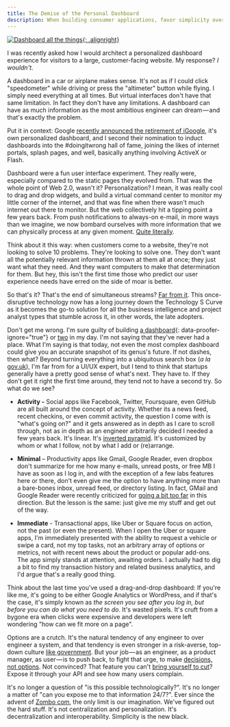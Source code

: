 ```yaml
---
title: The Demise of the Personal Dashboard
description: When building consumer applications, favor simplicity over complex personalized dashboards which bombard customers with information.
---
```


[![Dashboard all the things](//ben.balter.com/wp-content/uploads/2012/07/dashboard-all-the-things-300x225.jpeg){: .alignright}](//ben.balter.com/wp-content/uploads/2012/07/dashboard-all-the-things.jpeg)

I was recently asked how I would architect a personalized dashboard experience for visitors to a large, customer-facing website. My response? *I wouldn't.*

A dashboard in a car or airplane makes sense. It's not as if I could click "speedometer" while driving or press the "altimeter" button while flying. I simply need everything at all times. But virtual interfaces don't have that same limitation. In fact they don't have any limitations. A dashboard can have as much information as the most ambitious engineer can dream — and that's exactly the problem.

Put it in context: Google [recently announced the retirement of iGoogle](http://googleblog.blogspot.com/2012/07/spring-cleaning-in-summer.html), it's own personalized dashboard, and I second their nomination to induct dashboards into the #doingitwrong hall of fame, joining the likes of internet portals, splash pages, and well, basically anything involving ActiveX or Flash.

Dashboard were a fun user interface experiment. They really were, especially compared to the static pages they evolved from. That was the whole point of Web 2.0, wasn't it? Personalization? I mean, it was really cool to drag and drop widgets, and build a virtual command center to monitor my little corner of the internet, and that was fine when there wasn't much internet out there to monitor. But the web collectively hit a tipping point a few years back. From push notifications to always-on e-mail, in more ways than we imagine, we now bombard ourselves with more information that we can physically process at any given moment. [Quite literally](http://www.apple.com/iphone/features/retina-display.html).

Think about it this way: when customers come to a website, they're not looking to solve 10 problems. They're looking to solve one. They don't want all the potentially relevant information thrown at them all at once; they just want what they need. And they want computers to make that determination for them. But hey, this isn't the first time those who predict our user experience needs have erred on the side of moar is better.

So that's it? That's the end of simultaneous streams? [Far from it](http://www.informationweek.com/news/software/productivity_apps/240003296). This once-disruptive technology now has a long journey down the Technology S Curve as it becomes the go-to solution for all the business intelligence and project analyst types that stumble across it, in other words, the late adopters.

Don't get me wrong. I'm sure guilty of building [a dashboard](http://my.fcc.gov/){: data-proofer-ignore="true"} or [two](http://codex.wordpress.org/Dashboard_Screen) in my day. I'm not saying that they've never had a place. What I'm saying is that today, not even the most complex dashboard could give you an accurate snapshot of its genus's future. If not dashes, then what? Beyond turning everything into a ubiquitous search box (*a la* [gov.uk](http://gov.uk)), I'm far from for a UI/UX expert, but I tend to think that startups generally have a pretty good sense of what's next. They have to. If they don't get it right the first time around, they tend not to have a second try. So what do we see?

* **Activity -** Social apps like Facebook, Twitter, Foursquare, even GitHub are all built around the concept of activity. Whether its a news feed, recent checkins, or even commit activity, the question I come with is "what's going on?" and it gets answered as in depth as I care to scroll through, not as in depth as an engineer arbitrarily decided I needed a few years back. It's linear. It's [inverted pyramid](http://en.wikipedia.org/wiki/Inverted_pyramid). It's customized by whom or what I follow, not by what I add or (re)arrange.

* **Minimal** – Productivity apps like Gmail, Google Reader, even dropbox don't summarize for me how many e-mails, unread posts, or free MB I have as soon as I log in, and with the exception of a few labs features here or there, don't even give me the option to have anything more than a bare-bones inbox, unread feed, or directory listing. In fact, GMail and Google Reader were recently criticized for [going a bit too far](http://jonoscript.wordpress.com/2012/04/26/gmail-designer-arrogance-and-the-cult-of-minimalism/) in this direction. But the lesson is the same: just give me my stuff and get out of the way.

* **Immediate** - Transactional apps, like Uber or Square focus on action, not the past (or even the present). When I open the Uber or square apps, I'm immediately presented with the ability to request a vehicle or swipe a card, not my top tasks, not an arbitrary array of options or metrics, not with recent news about the product or popular add-ons. The app simply stands at attention, awaiting orders. I actually had to dig a bit to find my transaction history and related business analytics, and I'd argue that's a really good thing.

Think about the last time you've used a drag-and-drop dashboard: If you're like me, it's going to be either Google Analytics or WordPress, and if that's the case, it's simply known as *the screen you see after you log in, but before you can do what you need to do*. It's wasted pixels. It's cruft from a bygone era when clicks were expensive and developers were left wondering "how can we fit more on a page".

Options are a crutch. It's the natural tendency of any engineer to over engineer a system, and that tendency is even stronger in a risk-averse, top-down culture [like government](http://www.google.com/?q=dashboard+site:.gov). But your job — as an engineer, as a product manager, as user — is to push back, to fight that urge, to make [decisions, not options](http://wordpress.org/about/philosophy/). Not convinced? That feature you can't [bring yourself to cut](https://github.com/blog/1091-spring-cleaning)? Expose it through your API and see how many users complain.

It's no longer a question of "is this possible technologically?". It's no longer a matter of "can you expose me to that information 24/7?". Ever since the advent of [Zombo com](https://html5zombo.com/), the only limit is our imagination. We've figured out the hard stuff. It's not centralization and personalization. It's decentralization and interoperability. Simplicity is the new black.
